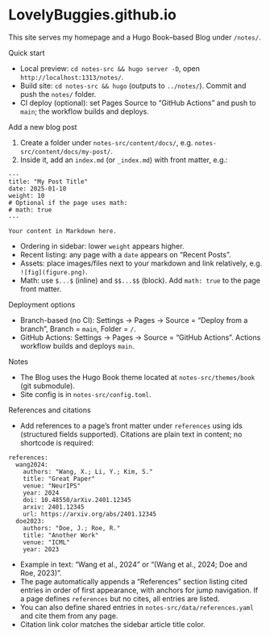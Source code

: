 # LovelyBuggies.github.io

This site serves my homepage and a Hugo Book–based Blog under `/notes/`.

Quick start
- Local preview: `cd notes-src && hugo server -D`, open `http://localhost:1313/notes/`.
- Build site: `cd notes-src && hugo` (outputs to `../notes/`). Commit and push the `notes/` folder.
- CI deploy (optional): set Pages Source to “GitHub Actions” and push to `main`; the workflow builds and deploys.

Add a new blog post
1) Create a folder under `notes-src/content/docs/`, e.g. `notes-src/content/docs/my-post/`.
2) Inside it, add an `index.md` (or `_index.md`) with front matter, e.g.:

```
---
title: "My Post Title"
date: 2025-01-10
weight: 10
# Optional if the page uses math:
# math: true
---

Your content in Markdown here.
```

- Ordering in sidebar: lower `weight` appears higher.
- Recent listing: any page with a `date` appears on “Recent Posts”.
- Assets: place images/files next to your markdown and link relatively, e.g. `![fig](figure.png)`.
- Math: use `$...$` (inline) and `$$...$$` (block). Add `math: true` to the page front matter.

Deployment options
- Branch-based (no CI): Settings → Pages → Source = “Deploy from a branch”, Branch = `main`, Folder = `/`.
- GitHub Actions: Settings → Pages → Source = “GitHub Actions”. Actions workflow builds and deploys `main`.

Notes
- The Blog uses the Hugo Book theme located at `notes-src/themes/book` (git submodule).
- Site config is in `notes-src/config.toml`.

References and citations
- Add references to a page’s front matter under `references` using ids (structured fields supported). Citations are plain text in content; no shortcode is required:

```
references:
  wang2024:
    authors: "Wang, X.; Li, Y.; Kim, S."
    title: "Great Paper"
    venue: "NeurIPS"
    year: 2024
    doi: 10.48550/arXiv.2401.12345
    arxiv: 2401.12345
    url: https://arxiv.org/abs/2401.12345
  doe2023:
    authors: "Doe, J.; Roe, R."
    title: "Another Work"
    venue: "ICML"
    year: 2023
```

- Example in text: “Wang et al., 2024” or “(Wang et al., 2024; Doe and Roe, 2023)”.
- The page automatically appends a “References” section listing cited entries in order of first appearance, with anchors for jump navigation. If a page defines `references` but no cites, all entries are listed.
- You can also define shared entries in `notes-src/data/references.yaml` and cite them from any page.
- Citation link color matches the sidebar article title color.
